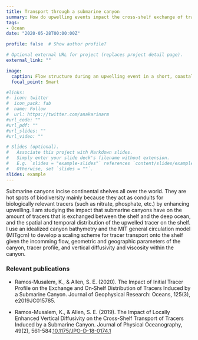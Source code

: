 ```yaml
---
title: Transport through a submarine canyon
summary: How do upwelling events impact the cross-shelf exchange of tracers through a submarine canyon?
tags:
- Ocean
date: "2020-05-28T00:00:00Z"

profile: false  # Show author profile?

# Optional external URL for project (replaces project detail page).
external_link: ""

image:
  caption: Flow structure during an upwelling event in a short, coastal submarine canyon.
  focal_point: Smart

#links:
#- icon: twitter
#  icon_pack: fab
#  name: Follow
#  url: https://twitter.com/anakarinarm
#url_code: ""
#url_pdf: ""
#url_slides: ""
#url_video: ""

# Slides (optional).
#   Associate this project with Markdown slides.
#   Simply enter your slide deck's filename without extension.
#   E.g. `slides = "example-slides"` references `content/slides/example-slides.md`.
#   Otherwise, set `slides = ""`.
slides: example
---
```


Submarine canyons incise continental shelves all over the world. They are hot spots of biodiversity mainly because they act as conduits for biologically relevant tracers (such as nitrate, phosphate, etc.) by enhancing upwelling. I am studying the impact that submarine canyons have on the amount of tracers that is exchanged between the shelf and the deep ocean, and the spatial and temporal distribution of the upwelled tracer on the shelf. I use an idealized canyon bathymetry and the MIT general circulation model (MITgcm) to develop a scaling scheme for tracer transport onto the shelf given the incomming flow, geometric and geographic parameters of the canyon, tracer profile, and vertical diffusivity and viscosity within the canyon.

### Relevant publications


* Ramos‐Musalem, K., & Allen, S. E. (2020). The Impact of Initial Tracer Profile on the Exchange and On‐Shelf Distribution of Tracers Induced by a Submarine Canyon. Journal of Geophysical Research: Oceans, 125(3), e2019JC015785.

* Ramos-Musalem, K., & Allen, S. E. (2019). The Impact of Locally Enhanced Vertical Diffusivity on the Cross-Shelf Transport of Tracers Induced by a Submarine Canyon. Journal of Physical Oceanography, 49(2), 561-584.[10.1175/JPO-D-18-0174.1](https://doi.org/10.1175/JPO-D-18-0174.1)
